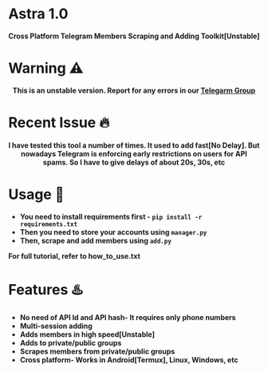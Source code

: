 # Astra 1.0
<p align='center'><b>Cross Platform Telegram Members Scraping and Adding Toolkit[Unstable]</b></p>

# Warning ⚠️

<p align='center'><b> This is an unstable version. Report for any errors in our <a href='https://telegram.me/Techmedies_Hub'> Telegarm Group </a>
  </p>

# Recent Issue 🔥

<p align='center'> I have tested this tool a number of times. It used to add fast[No Delay]. But nowadays Telegram is enforcing early restrictions on users
  for API spams. So I have to give delays of about 20s, 30s, etc
  </p>

# Usage 🧰

* You need to install requirements first - `pip install -r requirements.txt`
* Then you need to store your accounts using `manager.py`
* Then, scrape and add members using `add.py`

<b> For full tutorial, refer to how_to_use.txt </b>

# Features ♨️

* No need of API Id and API hash- It requires only phone numbers
* Multi-session adding 
* Adds members in high speed[Unstable]
* Adds to private/public groups
* Scrapes members from private/public groups
* Cross platform- Works in Android[Termux], Linux, Windows, etc
